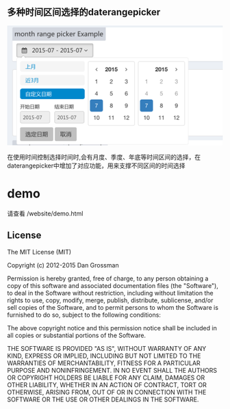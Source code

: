 ## 多种时间区间选择的daterangepicker
![Improvely.com](https://github.com/YliuChina/bootstrap-daterangepicker/blob/master/pickermonth.png?raw=true)

在使用时间控制选择时间时,会有月度、季度、年底等时间区间的选择，在daterangepicker中增加了对应功能，用来支撑不同区间的时间选择

# demo
请查看 /website/demo.html

## License

The MIT License (MIT)

Copyright (c) 2012-2015 Dan Grossman

Permission is hereby granted, free of charge, to any person obtaining a copy
of this software and associated documentation files (the "Software"), to deal
in the Software without restriction, including without limitation the rights
to use, copy, modify, merge, publish, distribute, sublicense, and/or sell
copies of the Software, and to permit persons to whom the Software is
furnished to do so, subject to the following conditions:

The above copyright notice and this permission notice shall be included in
all copies or substantial portions of the Software.

THE SOFTWARE IS PROVIDED "AS IS", WITHOUT WARRANTY OF ANY KIND, EXPRESS OR
IMPLIED, INCLUDING BUT NOT LIMITED TO THE WARRANTIES OF MERCHANTABILITY,
FITNESS FOR A PARTICULAR PURPOSE AND NONINFRINGEMENT. IN NO EVENT SHALL THE
AUTHORS OR COPYRIGHT HOLDERS BE LIABLE FOR ANY CLAIM, DAMAGES OR OTHER
LIABILITY, WHETHER IN AN ACTION OF CONTRACT, TORT OR OTHERWISE, ARISING FROM,
OUT OF OR IN CONNECTION WITH THE SOFTWARE OR THE USE OR OTHER DEALINGS IN
THE SOFTWARE.

